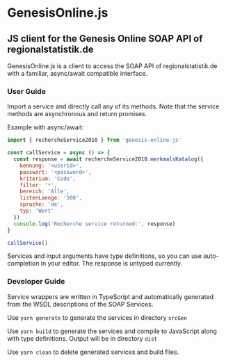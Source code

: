 # GenesisOnline.js

## JS client for the Genesis Online SOAP API of regionalstatistik.de

GenesisOnline.js is a client to access the SOAP API of regionalstatistik.de with a familiar,
async/await compatible interface.

### User Guide

Import a service and directly call any of its methods. Note that the service methods are asynchronous
and return promises. 

Example with async/await:
```js
import { rechercheService2010 } from 'genesis-online-js'

const callService = async () => {
  const response = await rechercheService2010.merkmalsKatalog({
    kennung: '<userid>',
    passwort: '<password>',
    kriterium: 'Code',
    filter: '*',
    bereich: 'Alle',
    listenLaenge: '500',
    sprache: 'de',
    typ: 'Wert'
  })
  console.log('Recherche service returned:', response)
}

callService()
```

Services and input arguments have type definitions, so you can use auto-completion in your editor. 
The response is untyped currently.

### Developer Guide

Service wrappers are written in TypeScript and automatically generated from the WSDL descriptions
of the SOAP Services. 

Use ```yarn generate``` to generate the services in directory ```srcGen```

Use ```yarn build``` to generate the services and compile to JavaScript along with type
definitions. Output will be in directory ```dist```

Use ```yarn clean``` to delete generated services and build files.




